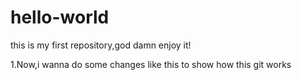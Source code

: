 # hello-world
this is my first repository,god damn enjoy it!

1.Now,i wanna do some changes like this to show how this git works
